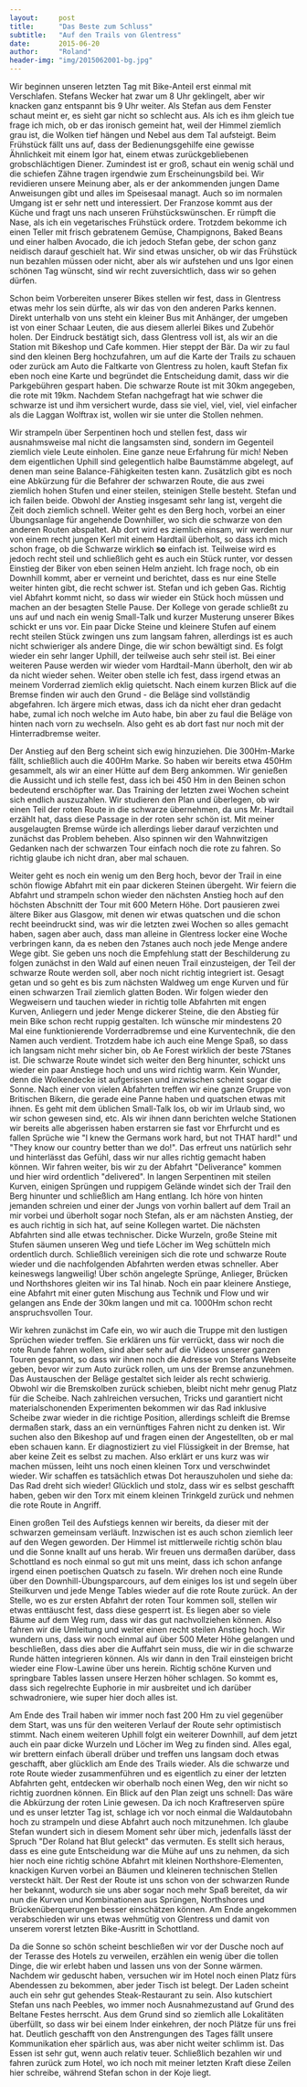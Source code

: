 ```yaml
---
layout:     post
title:      "Das Beste zum Schluss"
subtitle:   "Auf den Trails von Glentress"
date:       2015-06-20
author:     "Roland"
header-img: "img/2015062001-bg.jpg"
---
```

Wir beginnen unseren letzten Tag mit Bike-Anteil erst einmal mit Verschlafen. Stefans Wecker hat zwar um 8 Uhr
geklingelt, aber wir knacken ganz entspannt bis 9 Uhr weiter. Als Stefan aus dem Fenster schaut meint er, es sieht gar
nicht so schlecht aus. Als ich es ihm gleich tue frage ich mich, ob er das ironisch gemeint hat, weil der Himmel
ziemlich grau ist, die Wolken tief hängen und Nebel aus dem Tal aufsteigt. Beim Frühstück fällt uns auf, dass der
Bedienungsgehilfe eine gewisse Ähnlichkeit mit einem Igor hat, einem etwas zurückgebliebenen grobschlächtigen Diener.
Zumindest ist er groß, schaut ein wenig schäl und die schiefen Zähne tragen irgendwie zum Erscheinungsbild bei. Wir
revidieren unsere Meinung aber, als er der ankommenden jungen Dame Anweisungen gibt und alles im Speisesaal managt.
Auch so im normalen Umgang ist er sehr nett und interessiert. Der Franzose kommt aus der Küche und fragt uns nach
unseren Frühstückswünschen. Er rümpft die Nase, als ich ein vegetarisches Frühstück ordere. Trotzdem bekomme ich einen
Teller mit frisch gebratenem Gemüse, Champignons, Baked Beans und einer halben Avocado, die ich jedoch Stefan gebe, der
schon ganz neidisch darauf geschielt hat. Wir sind etwas unsicher, ob wir das Frühstück nun bezahlen müssen oder nicht,
aber als wir aufstehen und uns Igor einen schönen Tag wünscht, sind wir recht zuversichtlich, dass wir so gehen dürfen.

Schon beim Vorbereiten unserer Bikes stellen wir fest, dass in Glentress etwas mehr los sein dürfte, als wir das von
den anderen Parks kennen. Direkt unterhalb von uns steht ein kleiner Bus mit Anhänger, der umgeben ist von einer Schaar
Leuten, die aus diesem allerlei Bikes und Zubehör holen. Der Eindruck bestätigt sich, dass Glentress voll ist, als wir
an die Station mit Bikeshop und Cafe kommen. Hier steppt der Bär. Da wir zu faul sind den kleinen Berg hochzufahren, um
auf die Karte der Trails zu schauen oder zurück am Auto die Faltkarte von Glentress zu holen, kauft Stefan fix eben
noch eine Karte und begründet die Entscheidung damit, dass wir die Parkgebühren gespart haben. Die schwarze Route ist
mit 30km angegeben, die rote mit 19km. Nachdem Stefan nachgefragt hat wie schwer die schwarze ist und ihm versichert
wurde, dass sie viel, viel, viel, viel einfacher als die Laggan Wolftrax ist, wollen wir sie unter die Stollen nehmen.

Wir strampeln über Serpentinen hoch und stellen fest, dass wir ausnahmsweise mal nicht die langsamsten sind, sondern im
Gegenteil ziemlich viele Leute einholen. Eine ganze neue Erfahrung für mich! Neben dem eigentlichen Uphill sind
gelegentlich halbe Baumstämme abgelegt, auf denen man seine Balance-Fähigkeiten testen kann. Zusätzlich gibt es noch
eine Abkürzung für die Befahrer der schwarzen Route, die aus zwei ziemlich hohen Stufen und einer steilen, steinigen
Stelle besteht. Stefan und ich failen beide. Obwohl der Anstieg insgesamt sehr lang ist, vergeht die Zeit doch ziemlich
schnell. Weiter geht es den Berg hoch, vorbei an einer Übungsanlage für angehende Downhiller, wo sich die schwarze von
den anderen Routen abspaltet. Ab dort wird es ziemlich einsam, wir werden nur von einem recht jungen Kerl mit einem
Hardtail überholt, so dass ich mich schon frage, ob die Schwarze wirklich **so** einfach ist. Teilweise wird es jedoch
recht steil und schließlich geht es auch ein Stück runter, vor dessen Einstieg der Biker von eben seinen Helm anzieht.
Ich frage noch, ob ein Downhill kommt, aber er verneint und berichtet, dass es nur eine Stelle weiter hinten gibt, die
recht schwer ist. Stefan und ich geben Gas. Richtig viel Abfahrt kommt nicht, so dass wir wieder ein Stück hoch müssen
und machen an der besagten Stelle Pause. Der Kollege von gerade schließt zu uns auf und nach ein wenig Small-Talk und
kurzer Musterung unserer Bikes schickt er uns vor. Ein paar Dicke Steine und kleinere Stufen auf einem recht steilen
Stück zwingen uns zum langsam fahren, allerdings ist es auch nicht schwieriger als andere Dinge, die wir schon bewältigt
sind. Es folgt wieder ein sehr langer Uphill, der teilweise auch sehr steil ist. Bei einer weiteren Pause werden wir
wieder vom Hardtail-Mann überholt, den wir ab da nicht wieder sehen. Weiter oben stelle ich fest, dass irgend etwas an
meinem Vorderrad ziemlich eklig quietscht. Nach einem kurzen Blick auf die Bremse finden wir auch den Grund - die
Beläge sind vollständig abgefahren. Ich ärgere mich etwas, dass ich da nicht eher dran gedacht habe, zumal ich noch
welche im Auto habe, bin aber zu faul die Beläge von hinten nach vorn zu wechseln. Also geht es ab dort fast nur noch
mit der Hinterradbremse weiter.

Der Anstieg auf den Berg scheint sich ewig hinzuziehen. Die 300Hm-Marke fällt, schließlich auch die 400Hm Marke. So haben wir
bereits etwa 450Hm gesammelt, als wir an einer Hütte auf dem Berg ankommen. Wir genießen die Aussicht und ich stelle
fest, dass ich bei 450 Hm in den Beinen schon bedeutend erschöpfter war. Das Training der letzten zwei Wochen scheint
sich endlich auszuzahlen. Wir studieren den Plan und überlegen, ob wir einen Teil der roten Route in die schwarze
übernehmen, da uns Mr. Hardtail erzählt hat, dass diese Passage in der roten sehr schön ist. Mit meiner ausgelaugten
Bremse würde ich allerdings lieber darauf verzichten und zunächst das Problem beheben. Also spinnen wir den
Wahnwitzigen Gedanken nach der schwarzen Tour einfach noch die rote zu fahren. So richtig glaube ich nicht dran, aber
mal schauen.

Weiter geht es noch ein wenig um den Berg hoch, bevor der Trail in eine schön flowige Abfahrt mit ein paar
dickeren Steinen übergeht. Wir feiern die Abfahrt und strampeln schon wieder den nächsten Anstieg hoch auf den höchsten
Abschnitt der Tour mit 600 Metern Höhe. Dort pausieren zwei ältere Biker aus Glasgow, mit denen wir etwas quatschen und
die schon recht beeindruckt sind, was wir die letzten zwei Wochen so alles gemacht haben, sagen aber auch, dass man
alleine in Glentress locker eine Woche verbringen kann, da es neben den 7stanes auch noch jede Menge andere Wege gibt.
Sie geben uns noch die Empfehlung statt der Beschilderung zu folgen zunächst in den Wald auf einen neuen Trail
einzusteigen, der Teil der schwarze Route werden soll, aber noch nicht richtig integriert ist. Gesagt getan und so geht
es bis zum nächsten Waldweg um enge Kurven und für einen schwarzen Trail ziemlich glatten Boden. Wir folgen wieder den
Wegweisern und tauchen wieder in richtig tolle Abfahrten mit engen Kurven, Anliegern und jeder Menge dickerer Steine,
die den Abstieg für mein Bike schon recht ruppig gestalten. Ich wünsche mir mindestens 20 Mal eine funktionierende Vorderradbremse und
eine Kurventechnik, die den Namen auch verdient. Trotzdem habe ich auch eine Menge Spaß, so dass ich langsam nicht mehr
sicher bin, ob Ae Forest wirklich der beste 7Stanes ist. Die schwarze Route windet sich weiter den Berg hinunter,
schickt uns wieder ein paar Anstiege hoch und uns wird richtig warm. Kein Wunder, denn die Wolkendecke ist aufgerissen
und inzwischen scheint sogar die Sonne. Nach einer von vielen Abfahrten treffen wir eine ganze Gruppe von Britischen
Bikern, die gerade eine Panne haben und quatschen etwas mit ihnen. Es geht mit dem üblichen Small-Talk los, ob wir im
Urlaub sind, wo wir schon gewesen sind, etc. Als wir ihnen dann berichten welche Stationen wir bereits alle abgerissen
haben erstarren sie fast vor Ehrfurcht und es fallen Sprüche wie "I knew the Germans work hard, but not THAT hard!" und
"They know our country better than we do!". Das erfreut uns natürlich sehr und hinterlässt das Gefühl, dass wir nur
alles richtig gemacht haben können. Wir fahren weiter, bis wir zu der Abfahrt "Deliverance" kommen und hier wird
ordentlich "delivered". In langen Serpentinen mit steilen Kurven, einigen Sprüngen und ruppigem Gelände windet sich der
Trail den Berg hinunter und schließlich am Hang entlang. Ich höre von hinten jemanden schreien und einer der Jungs von
vorhin ballert auf dem Trail an mir vorbei und überholt sogar noch Stefan, als er am nächsten Anstieg, der es auch
richtig in sich hat, auf seine Kollegen wartet. Die nächsten Abfahrten sind alle etwas technischer. Dicke Wurzeln,
große Steine mit Stufen säumen unseren Weg und tiefe Löcher im Weg schütteln mich ordentlich durch. Schließlich
vereinigen sich die rote und schwarze Route wieder und die nachfolgenden Abfahrten werden etwas schneller. Aber
keineswegs langweilig! Über schön angelegte Sprünge, Anlieger, Brücken und Northshores gleiten wir ins Tal hinab. Noch
ein paar kleinere Anstiege, eine Abfahrt mit einer guten Mischung aus Technik und Flow und wir gelangen ans Ende der
30km langen und mit ca. 1000Hm schon recht anspruchsvollen Tour.

Wir kehren zunächst im Cafe ein, wo wir auch die Truppe mit den lustigen Sprüchen wieder treffen. Sie erklären uns für
verrückt, dass wir noch die rote Runde fahren wollen, sind aber sehr auf die Videos unserer ganzen Touren gespannt, so
dass wir ihnen noch die Adresse von Stefans Webseite geben, bevor wir zum Auto zurück rollen, um uns der Bremse
anzunehmen. Das Austauschen der Beläge gestaltet sich leider als recht schwierig. Obwohl wir die Bremskolben zurück
schieben, bleibt nicht mehr genug Platz für die Scheibe. Nach zahlreichen versuchen, Tricks und garantiert nicht
materialschonenden Experimenten bekommen wir das Rad inklusive Scheibe zwar wieder in die richtige Position, allerdings
schleift die Bremse dermaßen stark, dass an ein vernünftiges Fahren nicht zu denken ist. Wir suchen also den Bikeshop
auf und fragen einen der Angestellten, ob er mal eben schauen kann. Er diagnostiziert zu viel Flüssigkeit in der
Bremse, hat aber keine Zeit es selbst zu machen. Also erklärt er uns kurz was wir machen müssen, leiht uns noch einen
kleinen Torx und verschwindet wieder. Wir schaffen es tatsächlich etwas Dot herauszuholen und siehe da: Das Rad dreht
sich wieder! Glücklich und stolz, dass wir es selbst geschafft haben, geben wir den Torx mit einem kleinen Trinkgeld
zurück und nehmen die rote Route in Angriff.

Einen großen Teil des Aufstiegs kennen wir bereits, da dieser mit der schwarzen gemeinsam verläuft. Inzwischen ist es
auch schon ziemlich leer auf den Wegen geworden. Der Himmel ist mittlerweile richtig schön blau und die Sonne knallt auf
uns herab. Wir freuen uns dermaßen darüber, dass Schottland es noch einmal so gut mit uns meint, dass ich schon anfange
irgend einen poetischen Quatsch zu faseln. Wir drehen noch eine Runde über den Downhill-Übungsparcours, auf dem
einiges los ist und segeln über Steilkurven und jede Menge Tables wieder auf die rote Route zurück. An der Stelle, wo
es zur ersten Abfahrt der roten Tour kommen soll, stellen wir etwas enttäuscht fest, dass diese gesperrt ist. Es liegen
aber so viele Bäume auf dem Weg rum, dass wir das gut nachvollziehen können. Also fahren wir die Umleitung und weiter
einen recht steilen Anstieg hoch. Wir wundern uns, dass wir noch einmal auf über 500 Meter Höhe gelangen und
beschließen, dass dies aber die Auffahrt sein muss, die wir in die schwarze Runde hätten integrieren können. Als wir
dann in den Trail einsteigen bricht wieder eine Flow-Lawine über uns herein. Richtig schöne Kurven und springbare
Tables lassen unsere Herzen höher schlagen. So kommt es, dass sich regelrechte Euphorie in mir ausbreitet und ich darüber
schwadroniere, wie super hier doch alles ist.

Am Ende des Trail haben wir immer noch fast 200 Hm zu viel gegenüber dem Start, was uns für den weiteren Verlauf der
Route sehr optimistisch stimmt. Nach einem weiteren Uphill folgt ein weiterer Downhill, auf dem jetzt auch ein paar
dicke Wurzeln und Löcher im Weg zu finden sind. Alles egal, wir brettern einfach überall drüber und treffen uns langsam
doch etwas geschafft, aber glücklich am Ende des Trails wieder. Als die schwarze und rote Route wieder zusammenführen
und es eigentlich zu einer der letzten Abfahrten geht, entdecken wir oberhalb noch einen Weg, den wir nicht so richtig
zuordnen können. Ein Blick auf den Plan zeigt uns schnell: Das wäre die Abkürzung der roten Linie gewesen. Da ich noch
Kraftreserven spüre und es unser letzter Tag ist, schlage ich vor noch einmal die Waldautobahn hoch zu strampeln und
diese Abfahrt auch noch mitzunehmen. Ich glaube Stefan wundert sich in diesem Moment sehr über mich, jedenfalls lässt
der Spruch "Der Roland hat Blut geleckt" das vermuten. Es stellt sich heraus, dass es eine gute Entscheidung war die
Mühe auf uns zu nehmen, da sich hier noch eine richtig schöne Abfahrt mit kleinen Northshore-Elementen, knackigen
Kurven vorbei an Bäumen und kleineren technischen Stellen versteckt hält. Der Rest der Route ist uns schon von der
schwarzen Runde her bekannt, wodurch sie uns aber sogar noch mehr Spaß bereitet, da wir nun die Kurven und
Kombinationen aus Sprüngen, Northshores und Brückenüberquerungen besser einschätzen können. Am Ende angekommen
verabschieden wir uns etwas wehmütig von Glentress und damit von unserem vorerst letzten Bike-Ausritt in Schottland.

Da die Sonne so schön scheint beschließen wir vor der Dusche noch auf der Terasse des Hotels zu verweilen, erzählen ein
wenig über die tollen Dinge, die wir erlebt haben und lassen uns von der Sonne wärmen. Nachdem wir geduscht haben,
versuchen wir im Hotel noch einen Platz fürs Abendessen zu bekommen, aber jeder Tisch ist belegt. Der Laden scheint auch
ein sehr gut gehendes Steak-Restaurant zu sein. Also kutschiert Stefan uns nach Peebles, wo immer noch Ausnahmezustand
auf Grund des Beltane Festes herrscht. Aus dem Grund sind so ziemlich alle Lokalitäten überfüllt, so dass wir bei einem
Inder einkehren, der noch Plätze für uns frei hat. Deutlich geschafft von den Anstrengungen des Tages fällt unsere
Kommunikation eher spärlich aus, was aber nicht weiter schlimm ist. Das Essen ist sehr gut, wenn auch relativ teuer.
Schließlich bezahlen wir und fahren zurück zum Hotel, wo ich noch mit meiner letzten Kraft diese Zeilen hier schreibe,
während Stefan schon in der Koje liegt.